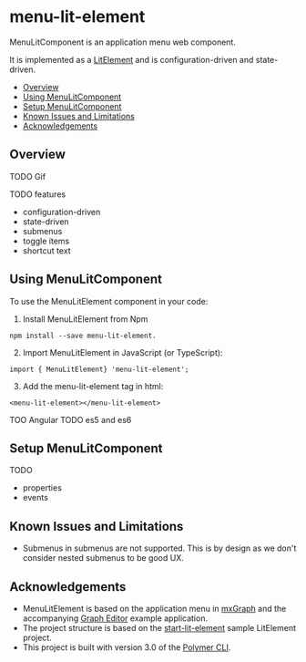 # menu-lit-element

 MenuLitComponent is an application menu web component. 
 
 It is implemented as a [LitElement](https://lit-element.polymer-project.org/) and is configuration-driven and state-driven.

* [Overview](#overview)
* [Using MenuLitComponent](#using-menulitcomponent)
* [Setup MenuLitComponent](#setup-menulitcomponent)
* [Known Issues and Limitations](#known-issues-and-limitations)
* [Acknowledgements](#acknowledgements)

## Overview

TODO Gif 

TODO features 
* configuration-driven
* state-driven
* submenus
* toggle items
* shortcut text

## Using MenuLitComponent

To use the MenuLitElement component in your code:

1. Install MenuLitElement from Npm 

```
npm install --save menu-lit-element.
```

2. Import MenuLitElement in JavaScript (or TypeScript):

```
import { MenuLitElement} 'menu-lit-element';
```

3. Add the menu-lit-element tag in html:

```
<menu-lit-element></menu-lit-element>
```

TOO Angular
TODO es5 and es6

## Setup MenuLitComponent

TODO
* properties
* events 

## Known Issues and Limitations

* Submenus in submenus are not supported. This is by design as we don't consider nested submenus to be good UX.   

## Acknowledgements

* MenuLitElement is based on the application menu in [mxGraph](https://github.com/jgraph/mxgraph) and the accompanying [Graph Editor](https://jgraph.github.io/mxgraph/javascript/examples/grapheditor/www/index.html) example application.
* The project structure is based on the [start-lit-element](https://github.com/PolymerLabs/start-lit-element) sample LitElement project.
* This project is built with version 3.0 of the [Polymer CLI](https://polymer-library.polymer-project.org/3.0/docs/tools/polymer-cli).     